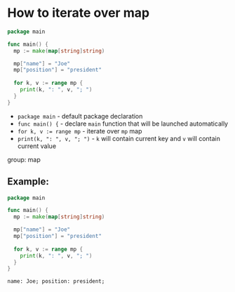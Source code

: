 # How to iterate over map

```go
package main

func main() {
  mp := make(map[string]string)

  mp["name"] = "Joe"
  mp["position"] = "president"
  
  for k, v := range mp {
    print(k, ": ", v, "; ")
  }
}
```

- `package main` - default package declaration
- `func main() {` - declare `main` function that will be launched automatically
- `for k, v := range mp` - iterate over `mp` map
- `print(k, ": ", v, "; ")` - `k` will contain current key and `v` will contain current value

group: map

## Example: 
```go
package main

func main() {
  mp := make(map[string]string)

  mp["name"] = "Joe"
  mp["position"] = "president"
  
  for k, v := range mp {
    print(k, ": ", v, "; ")
  }
}
```
```
name: Joe; position: president;
```

